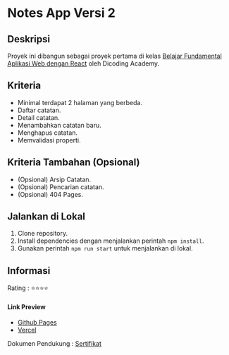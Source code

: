# Notes App Versi 2

## Deskripsi

Proyek ini dibangun sebagai proyek pertama di kelas [Belajar Fundamental Aplikasi Web dengan React](https://www.dicoding.com/academies/413) oleh Dicoding Academy.

## Kriteria

- Minimal terdapat 2 halaman yang berbeda.
- Daftar catatan.
- Detail catatan.
- Menambahkan catatan baru.
- Menghapus catatan.
- Memvalidasi properti.

## Kriteria Tambahan (Opsional)

- (Opsional) Arsip Catatan.
- (Opsional) Pencarian catatan.
- (Opsional) 404 Pages.

## Jalankan di Lokal

1. Clone repository.
2. Install dependencies dengan menjalankan perintah ```npm install```.
3. Gunakan perintah ```npm run start``` untuk menjalankan di lokal.

## Informasi

Rating : ⭐⭐⭐⭐

#### Link Preview

- [Github Pages](https://rasyadpras.github.io/Note-App-2/)
- [Vercel](https://note-app-2-rasyadpras.vercel.app/)

Dokumen Pendukung : [Sertifikat](https://www.dicoding.com/certificates/1RXYOJVKMPVM)
